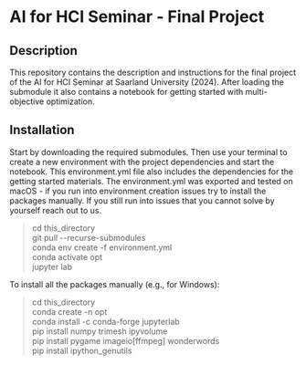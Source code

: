 # AI for HCI Seminar - Final Project

## Description
This repository contains the description and instructions for the final project 
of the AI for HCI Seminar at Saarland University (2024). After loading the 
submodule it also contains a notebook for getting started with multi-objective 
optimization.

## Installation
Start by downloading the required submodules. Then use your terminal to create 
a new environment with the project dependencies and start the notebook. This 
environment.yml file also includes the dependencies for the getting started
materials. The environment.yml was exported and tested on macOS - if you run 
into environment creation issues try to install the packages manually. If you
still run into issues that you cannot solve by yourself reach out to us.
> cd this_directory  
> git pull --recurse-submodules  
> conda env create -f environment.yml  
> conda activate opt  
> jupyter lab


To install all the packages manually (e.g., for Windows):
> cd this_directory  
> conda create -n opt  
> conda install -c conda-forge jupyterlab  
> pip install numpy trimesh ipyvolume  
> pip install pygame imageio[ffmpeg] wonderwords  
> pip install ipython_genutils
